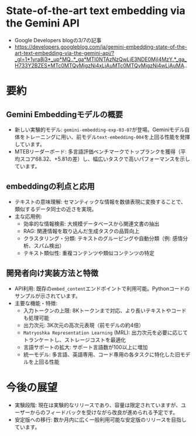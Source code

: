 # State-of-the-art text embedding via the Gemini API
- Google Developers blogの3/7の記事
- https://developers.googleblog.com/ja/gemini-embedding-state-of-the-art-text-embedding-via-the-gemini-api/?_gl=1*1yra8j3*_up*MQ..*_ga*MTI0NTAzNzQwLjE3NDE0MjI4MzY.*_ga_H733Y2BZES*MTc0MTQyMjgzNi4xLjAuMTc0MTQyMjgzNi4wLjAuMA..

# 要約
## Gemini Embeddingモデルの概要
- 新しい実験的モデル: `gemini-embedding-exp-03-07`が登場。Geminiモデル自体をトレーニングに用い、前モデル`text-embedding-004`を上回る性能を発揮しています。
- MTEBリーダーボード: 多言語評価ベンチマークでトップランクを獲得（平均スコア68.32、+5.81の差）し、幅広いタスクで高いパフォーマンスを示しています。

## embeddingの利点と応用
- テキストの意味理解: セマンティックな情報を数値表現に変換することで、類似するデータ同士の近さを実現。
- 主な応用例:
	- 効率的な情報検索: 大規模データベースから関連文書の抽出
	- RAG: 関連情報を取り込んだ生成タスクの品質向上
	- クラスタリング・分類: テキストのグルーピングや自動分類（例: 感情分析、スパム検出）
	- テキスト類似性: 重複コンテンツや類似コンテンツの特定

## 開発者向け実装方法と特徴
- API利用: 既存の`embed_content`エンドポイントで利用可能。Pythonコードのサンプルが示されています。
- 主要な機能・特徴:
	- 入力トークンの上限: 8Kトークンまで対応、より長いテキストやコードも処理可能
	- 出力次元: 3K次元の高次元表現（前モデルの約4倍）
	- `Matryoshka Representation Learning` (MRL): 出力次元を必要に応じてトランケートし、ストレージコストを最適化
	- 言語サポートの拡大: サポート言語数が100以上に増加
	- 統一モデル: 多言語、英語専用、コード専用の各タスクに特化した旧モデルを上回る性能

# 今後の展望
- 実験段階: 現在は実験的なリリースであり、容量は限定されていますが、ユーザーからのフィードバックを受けながら改良が進められる予定です。
- 安定版への移行: 数か月内に広く一般利用可能な安定版のリリースを目指しています。